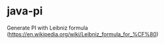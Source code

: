 # java-pi
Generate PI with Leibniz formula (https://en.wikipedia.org/wiki/Leibniz_formula_for_%CF%80)
